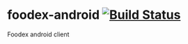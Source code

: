 foodex-android [![Build Status](https://travis-ci.org/xp-vit/foodex-android.png?branch=master)](https://travis-ci.org/xp-vit/foodex-android)
==============

Foodex android client
